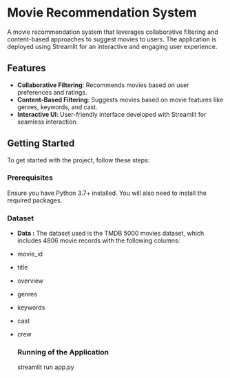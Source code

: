 # Movie Recommendation System

A movie recommendation system that leverages collaborative filtering and content-based approaches to suggest movies to users. The application is deployed using Streamlit for an interactive and engaging user experience.

## Features

- **Collaborative Filtering**: Recommends movies based on user preferences and ratings.
- **Content-Based Filtering**: Suggests movies based on movie features like genres, keywords, and cast.
- **Interactive UI**: User-friendly interface developed with Streamlit for seamless interaction.

## Getting Started

To get started with the project, follow these steps:

### Prerequisites

Ensure you have Python 3.7+ installed. You will also need to install the required packages.

### Dataset

- **Data :**
  The dataset used is the TMDB 5000 movies dataset, which includes 4806 movie records with the following columns:

- movie_id
- title
- overview
- genres
- keywords
- cast
- crew

  ### Running of the Application
  streamlit run app.py
